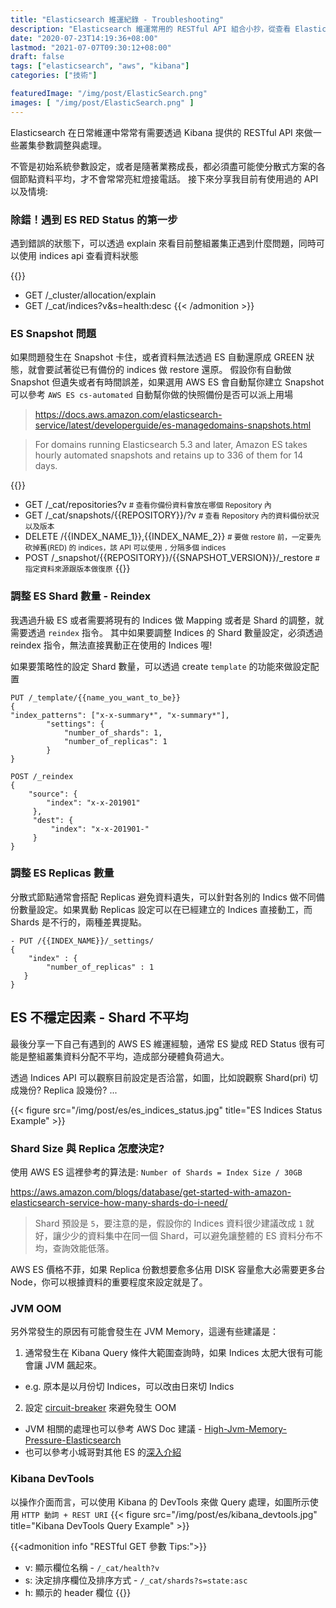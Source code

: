 ```yaml
---
title: "Elasticsearch 維運紀錄 - Troubleshooting"
description: "Elasticsearch 維運常用的 RESTful API 組合小抄，從查看 Elasticsearch 系統狀態到操作資料處理，以及相關調整經驗包含ES Shard 以及 Replica 參數設定造成的影響等等，並提及常見的 ES troubleshooting 相關經驗分享"
date: "2020-07-23T14:19:36+08:00"
lastmod: "2021-07-07T09:30:12+08:00"
draft: false
tags: ["elasticsearch", "aws", "kibana"]
categories: ["技術"]

featuredImage: "/img/post/ElasticSearch.png"
images: [ "/img/post/ElasticSearch.png" ]
---
```



Elasticsearch 在日常維運中常常有需要透過 Kibana 提供的 RESTful API 來做一些叢集參數調整與處理。
<!--more-->

不管是初始系統參數設定，或者是隨著業務成長，都必須盡可能使分散式方案的各個節點資料平均，才不會常常亮紅燈接電話。
接下來分享我目前有使用過的 API 以及情境:

### 除錯！遇到 ES RED Status 的第一步
遇到錯誤的狀態下，可以透過 explain 來看目前整組叢集正遇到什麼問題，同時可以使用 indices api 查看資料狀態

{{<admonition tip >}}
- GET /_cluster/allocation/explain
- GET /_cat/indices?v&s=health:desc
{{< /admonition >}}

### ES Snapshot 問題
如果問題發生在 Snapshot 卡住，或者資料無法透過 ES 自動還原成 GREEN 狀態，就會要試著從已有備份的 indices 做 restore 還原。
假設你有自動做 Snapshot 但遺失或者有時間誤差，如果選用 AWS ES 會自動幫你建立 Snapshot
可以參考 `AWS ES cs-automated`  自動幫你做的快照備份是否可以派上用場

> https://docs.aws.amazon.com/elasticsearch-service/latest/developerguide/es-managedomains-snapshots.html

> For domains running Elasticsearch 5.3 and later, Amazon ES takes hourly automated snapshots and retains up to 336 of them for 14 days.

{{<admonition info >}}
- GET /_cat/repositories?v <small class="text-success"># 查看你備份資料會放在哪個 Repository 內</small>
- GET /_cat/snapshots/{{REPOSITORY}}/?v <small class="text-success"># 查看 Repository 內的資料備份狀況以及版本</small>
- DELETE /{{INDEX_NAME_1}},{{INDEX_NAME_2}} <small class="text-success"># 要做 restore 前，一定要先砍掉舊(RED) 的 indices，該 API 可以使用 `,` 分隔多個 indices</small>
- POST /_snapshot/{{REPOSITORY}}/{{SNAPSHOT_VERSION}}/_restore <small class="text-success"># 指定資料來源跟版本做復原</small>
{{</admonition>}}


### 調整 ES Shard 數量 - Reindex
我遇過升級 ES 或者需要將現有的 Indices 做 Mapping 或者是 Shard 的調整，就需要透過 `reindex` 指令。
其中如果要調整 Indices 的 Shard 數量設定，必須透過 reindex 指令，無法直接異動正在使用的 Indices 喔!

如果要策略性的設定 Shard 數量，可以透過 create `template` 的功能來做設定配置

``` shell
PUT /_template/{{name_you_want_to_be}}
{
"index_patterns": ["x-x-summary*", "x-summary*"],
        "settings": {
            "number_of_shards": 1,
            "number_of_replicas": 1
        }
}

POST /_reindex
{
    "source": {
        "index": "x-x-201901"
     },
     "dest": {
         "index": "x-x-201901-"
     }
}
```

### 調整 ES Replicas 數量
分散式節點通常會搭配 Replicas 避免資料遺失，可以針對各別的 Indics 做不同備份數量設定。如果異動 Replicas 設定可以在已經建立的 Indices 直接動工，而 Shards 是不行的，兩種差異提點。

``` shell
- PUT /{{INDEX_NAME}}/_settings/
{
    "index" : {
        "number_of_replicas" : 1
   }
}
```


## ES 不穩定因素 - Shard 不平均
最後分享一下自己有遇到的 AWS ES 維運經驗，通常 ES 變成 RED Status 很有可能是整組叢集資料分配不平均，造成部分硬體負荷過大。

透過 Indices API 可以觀察目前設定是否洽當，如圖，比如說觀察 Shard(pri) 切成幾份? Replica 設幾份? ...

{{< figure src="/img/post/es/es_indices_status.jpg" title="ES Indices Status Example" >}}

### Shard Size 與 Replica 怎麼決定?
使用 AWS ES 這裡參考的算法是: `Number of Shards = Index Size / 30GB`

https://aws.amazon.com/blogs/database/get-started-with-amazon-elasticsearch-service-how-many-shards-do-i-need/

> Shard 預設是 `5`，要注意的是，假設你的 Indices 資料很少建議改成 `1` 就好，讓少少的資料集中在同一個 Shard，可以避免讓整體的 ES 資料分布不均，查詢效能低落。

AWS ES 價格不菲，如果 Replica 份數想要愈多佔用 DISK 容量愈大必需要更多台 Node，你可以根據資料的重要程度來設定就是了。

### JVM OOM
另外常發生的原因有可能會發生在 JVM Memory，這邊有些建議是：

1. 通常發生在 Kibana Query 條件大範圍查詢時，如果 Indices 太肥大很有可能會讓 JVM 飆起來。
 - e.g. 原本是以月份切 Indices，可以改由日來切 Indics
2. 設定 [circuit-breaker](https://www.elastic.co/guide/en/elasticsearch/reference/6.7/circuit-breaker.html) 來避免發生
 OOM

- JVM 相關的處理也可以參考 AWS Doc 建議 - [High-Jvm-Memory-Pressure-Elasticsearch](
https://aws.amazon.com/premiumsupport/knowledge-center/high-jvm-memory-pressure-elasticsearch/)
- 也可以參考小城哥對其他 ES 的[深入介紹](
https://medium.com/starbugs/%E6%88%91%E7%9A%84-elasticsearch-%E8%AA%BF%E6%A0%A1%E4%B9%8B%E6%97%85-89c380b5673c)

### Kibana DevTools
以操作介面而言，可以使用 Kibana 的 DevTools 來做 Query 處理，如圖所示使用 `HTTP 動詞 + REST URI`
{{< figure src="/img/post/es/kibana_devtools.jpg" title="Kibana DevTools Query Example" >}}

{{<admonition info "RESTful GET 參數 Tips:">}}
- v: 顯示欄位名稱 - `/_cat/health?v`
- s: 決定排序欄位及排序方式 - `/_cat/shards?s=state:asc`
- h: 顯示的 header 欄位
{{</admonition>}}